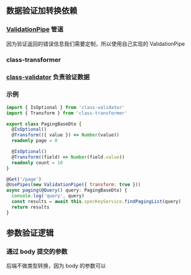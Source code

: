 ## 数据验证加转换依赖 

### [ValidationPipe](https://docs.nestjs.cn/7/pipes)   管道
因为验证返回的错误信息我们需要定制，所以使用自己实现的 ValidationPipe

### class-transformer


### [class-validator](https://github.com/typestack/class-validator) 负责验证数据 

### 示例
```typescript
import { IsOptional } from 'class-validator'
import { Transform } from 'class-transformer'

export class PagingBaseDto {
  @IsOptional()
  @Transform(({ value }) => Number(value))
  readonly page = 0

  @IsOptional()
  @Transform((field) => Number(field.value))
  readonly count = 10
}
```

```javascript
@Get('/page')
@UsePipes(new ValidationPipe({ transform: true }))
async paging(@Query() query: PagingBaseDto) {
  console.log('query', query)
  const results = await this.specKeyService.findPagingList(query)
  return results
}
```


## 参数验证逻辑
### 通过 body 提交的参数
后端不做类型转换，因为 body 的参数可以
